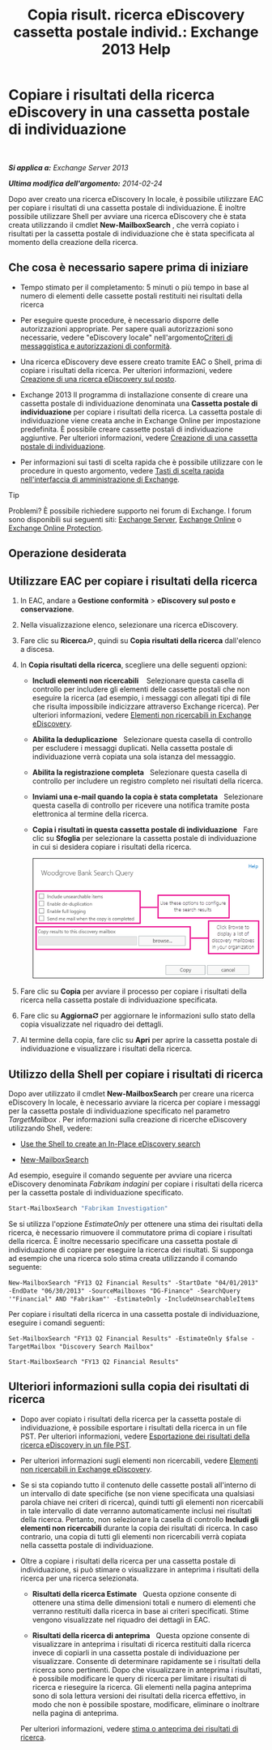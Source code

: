 ﻿---
title: 'Copia risult. ricerca eDiscovery cassetta postale individ.: Exchange 2013 Help'
TOCTitle: Copiare i risultati della ricerca eDiscovery in una cassetta postale di individuazione
ms:assetid: bff2ce89-9e6f-494a-bd6a-2f2011507845
ms:mtpsurl: https://technet.microsoft.com/it-it/library/Dn624163(v=EXCHG.150)
ms:contentKeyID: 61183416
ms.date: 05/22/2018
mtps_version: v=EXCHG.150
ms.translationtype: MT
---

# Copiare i risultati della ricerca eDiscovery in una cassetta postale di individuazione

 

_**Si applica a:** Exchange Server 2013_

_**Ultima modifica dell'argomento:** 2014-02-24_

Dopo aver creato una ricerca eDiscovery In locale, è possibile utilizzare EAC per copiare i risultati di una cassetta postale di individuazione. È inoltre possibile utilizzare Shell per avviare una ricerca eDiscovery che è stata creata utilizzando il cmdlet **New-MailboxSearch** , che verrà copiato i risultati per la cassetta postale di individuazione che è stata specificata al momento della creazione della ricerca.

## Che cosa è necessario sapere prima di iniziare

  - Tempo stimato per il completamento: 5 minuti o più tempo in base al numero di elementi delle cassette postali restituiti nei risultati della ricerca

  - Per eseguire queste procedure, è necessario disporre delle autorizzazioni appropriate. Per sapere quali autorizzazioni sono necessarie, vedere "eDiscovery locale" nell'argomento[Criteri di messaggistica e autorizzazioni di conformità](messaging-policy-and-compliance-permissions-exchange-2013-help.md).

  - Una ricerca eDiscovery deve essere creato tramite EAC o Shell, prima di copiare i risultati della ricerca. Per ulteriori informazioni, vedere [Creazione di una ricerca eDiscovery sul posto](https://docs.microsoft.com/it-it/exchange/security-and-compliance/in-place-ediscovery/create-in-place-ediscovery-search).

  - Exchange 2013 Il programma di installazione consente di creare una cassetta postale di individuazione denominata una **Cassetta postale di individuazione** per copiare i risultati della ricerca. La cassetta postale di individuazione viene creata anche in Exchange Online per impostazione predefinita. È possibile creare cassette postali di individuazione aggiuntive. Per ulteriori informazioni, vedere [Creazione di una cassetta postale di individuazione](https://docs.microsoft.com/it-it/exchange/security-and-compliance/in-place-ediscovery/create-a-discovery-mailbox).

  - Per informazioni sui tasti di scelta rapida che è possibile utilizzare con le procedure in questo argomento, vedere [Tasti di scelta rapida nell'interfaccia di amministrazione di Exchange](keyboard-shortcuts-in-the-exchange-admin-center-exchange-online-protection-help.md).


> [!TIP]
> Problemi? È possibile richiedere supporto nei forum di Exchange. I forum sono disponibili sui seguenti siti: <A href="https://go.microsoft.com/fwlink/p/?linkid=60612">Exchange Server</A>, <A href="https://go.microsoft.com/fwlink/p/?linkid=267542">Exchange Online</A> o <A href="https://go.microsoft.com/fwlink/p/?linkid=285351">Exchange Online Protection</A>.



## Operazione desiderata

## Utilizzare EAC per copiare i risultati della ricerca

1.  In EAC, andare a **Gestione conformità** \> **eDiscovery sul posto e conservazione**.

2.  Nella visualizzazione elenco, selezionare una ricerca eDiscovery.

3.  Fare clic su **Ricerca**![icona Cerca](images/Dd353189.773574d0-9b92-4cab-9f6b-81532c7418b9(EXCHG.150).gif "icona Cerca"), quindi su **Copia risultati della ricerca** dall'elenco a discesa.

4.  In **Copia risultati della ricerca**, scegliere una delle seguenti opzioni:
    
      - **Includi elementi non ricercabili**    Selezionare questa casella di controllo per includere gli elementi delle cassette postali che non eseguire la ricerca (ad esempio, i messaggi con allegati tipi di file che risulta impossibile indicizzare attraverso Exchange ricerca). Per ulteriori informazioni, vedere [Elementi non ricercabili in Exchange eDiscovery](unsearchable-items-in-exchange-ediscovery-exchange-2013-help.md).
    
      - **Abilita la deduplicazione**   Selezionare questa casella di controllo per escludere i messaggi duplicati. Nella cassetta postale di individuazione verrà copiata una sola istanza del messaggio.
    
      - **Abilita la registrazione completa**   Selezionare questa casella di controllo per includere un registro completo nei risultati della ricerca.
    
      - **Inviami una e-mail quando la copia è stata completata**   Selezionare questa casella di controllo per ricevere una notifica tramite posta elettronica al termine della ricerca.
    
      - **Copia i risultati in questa cassetta postale di individuazione**   Fare clic su **Sfoglia** per selezionare la cassetta postale di individuazione in cui si desidera copiare i risultati della ricerca.
        
        ![Copia risultati ricerca](images/Dn624163.875e25ed-8308-408c-92c4-8c76fc9d9bfc(EXCHG.150).gif "Copia risultati ricerca")  

5.  Fare clic su **Copia** per avviare il processo per copiare i risultati della ricerca nella cassetta postale di individuazione specificata.

6.  Fare clic su **Aggiorna**![Icona Aggiorna](images/Dd353189.85f271ca-32a4-426c-842a-d2172567099d(EXCHG.150).gif "Icona Aggiorna") per aggiornare le informazioni sullo stato della copia visualizzate nel riquadro dei dettagli.

7.  Al termine della copia, fare clic su **Apri** per aprire la cassetta postale di individuazione e visualizzare i risultati della ricerca.

## Utilizzo della Shell per copiare i risultati di ricerca

Dopo aver utilizzato il cmdlet **New-MailboxSearch** per creare una ricerca eDiscovery In locale, è necessario avviare la ricerca per copiare i messaggi per la cassetta postale di individuazione specificato nel parametro *TargetMailbox* . Per informazioni sulla creazione di ricerche eDiscovery utilizzando Shell, vedere:

  - [Use the Shell to create an In-Place eDiscovery search](https://docs.microsoft.com/it-it/exchange/security-and-compliance/in-place-ediscovery/create-in-place-ediscovery-search)

  - [New-MailboxSearch](https://technet.microsoft.com/it-it/library/dd298064\(v=exchg.150\))

Ad esempio, eseguire il comando seguente per avviare una ricerca eDiscovery denominata *Fabrikam indagini* per copiare i risultati della ricerca per la cassetta postale di individuazione specificato.

```powershell
Start-MailboxSearch "Fabrikam Investigation"
```

Se si utilizza l'opzione *EstimateOnly* per ottenere una stima dei risultati della ricerca, è necessario rimuovere il commutatore prima di copiare i risultati della ricerca. È inoltre necessario specificare una cassetta postale di individuazione di copiare per eseguire la ricerca dei risultati. Si supponga ad esempio che una ricerca solo stima creata utilizzando il comando seguente:

    New-MailboxSearch "FY13 Q2 Financial Results" -StartDate "04/01/2013" -EndDate "06/30/2013" -SourceMailboxes "DG-Finance" -SearchQuery '"Financial" AND "Fabrikam"' -EstimateOnly -IncludeUnsearchableItems

Per copiare i risultati della ricerca in una cassetta postale di individuazione, eseguire i comandi seguenti:
  ```
  Set-MailboxSearch "FY13 Q2 Financial Results" -EstimateOnly $false -TargetMailbox "Discovery Search Mailbox"
  ```
  ```
  Start-MailboxSearch "FY13 Q2 Financial Results"
  ```

## Ulteriori informazioni sulla copia dei risultati di ricerca

  - Dopo aver copiato i risultati della ricerca per la cassetta postale di individuazione, è possibile esportare i risultati della ricerca in un file PST. Per ulteriori informazioni, vedere [Esportazione dei risultati della ricerca eDiscovery in un file PST](https://docs.microsoft.com/it-it/exchange/security-and-compliance/in-place-ediscovery/export-search-results).

  - Per ulteriori informazioni sugli elementi non ricercabili, vedere [Elementi non ricercabili in Exchange eDiscovery](unsearchable-items-in-exchange-ediscovery-exchange-2013-help.md).

  - Se si sta copiando tutto il contenuto delle cassette postali all'interno di un intervallo di date specifiche (se non viene specificata una qualsiasi parola chiave nei criteri di ricerca), quindi tutti gli elementi non ricercabili in tale intervallo di date verranno automaticamente inclusi nei risultati della ricerca. Pertanto, non selezionare la casella di controllo **Includi gli elementi non ricercabili** durante la copia dei risultati di ricerca. In caso contrario, una copia di tutti gli elementi non ricercabili verrà copiata nella cassetta postale di individuazione.

  - Oltre a copiare i risultati della ricerca per una cassetta postale di individuazione, si può stimare o visualizzare in anteprima i risultati della ricerca per una ricerca selezionata.
    
      - **Risultati della ricerca Estimate**   Questa opzione consente di ottenere una stima delle dimensioni totali e numero di elementi che verranno restituiti dalla ricerca in base ai criteri specificati. Stime vengono visualizzate nel riquadro dei dettagli in EAC.
    
      - **Risultati della ricerca di anteprima**   Questa opzione consente di visualizzare in anteprima i risultati di ricerca restituiti dalla ricerca invece di copiarli in una cassetta postale di individuazione per visualizzare. Consente di determinare rapidamente se i risultati della ricerca sono pertinenti. Dopo che visualizzare in anteprima i risultati, è possibile modificare le query di ricerca per limitare i risultati di ricerca e rieseguire la ricerca. Gli elementi nella pagina anteprima sono di sola lettura versioni dei risultati della ricerca effettivo, in modo che non è possibile spostare, modificare, eliminare o inoltrare nella pagina di anteprima.
    
    Per ulteriori informazioni, vedere [stima o anteprima dei risultati di ricerca](https://docs.microsoft.com/it-it/exchange/security-and-compliance/in-place-ediscovery/create-in-place-ediscovery-search).


